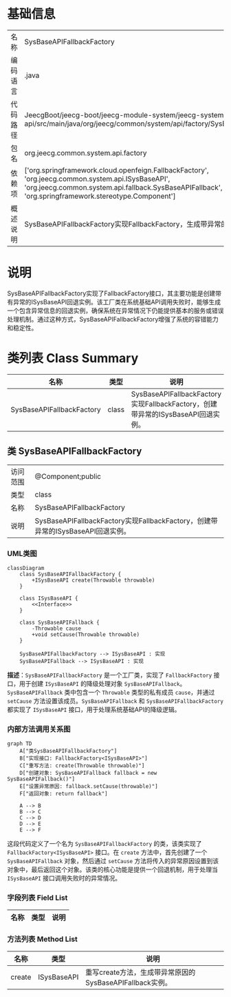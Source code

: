 # 基础信息

|      |      |
|------|------|
| 名称 | SysBaseAPIFallbackFactory |
| 编码语言 | .java |
| 代码路径 | JeecgBoot/jeecg-boot/jeecg-module-system/jeecg-system-api/jeecg-system-cloud-api/src/main/java/org/jeecg/common/system/api/factory/SysBaseAPIFallbackFactory.java |
| 包名 | org.jeecg.common.system.api.factory |
| 依赖项 | ['org.springframework.cloud.openfeign.FallbackFactory', 'org.jeecg.common.system.api.ISysBaseAPI', 'org.jeecg.common.system.api.fallback.SysBaseAPIFallback', 'org.springframework.stereotype.Component'] |
| 概述说明 | SysBaseAPIFallbackFactory实现FallbackFactory，生成带异常的ISysBaseAPI回退实例。 |

# 说明

SysBaseAPIFallbackFactory实现了FallbackFactory接口，其主要功能是创建带有异常的ISysBaseAPI回退实例。该工厂类在系统基础API调用失败时，能够生成一个包含异常信息的回退实例，确保系统在异常情况下仍能提供基本的服务或错误处理机制。通过这种方式，SysBaseAPIFallbackFactory增强了系统的容错能力和稳定性。

# 类列表 Class Summary

| 名称   | 类型  | 说明 |
|-------|------|-------------|
| SysBaseAPIFallbackFactory | class | SysBaseAPIFallbackFactory实现FallbackFactory，创建带异常的ISysBaseAPI回退实例。 |



## 类 SysBaseAPIFallbackFactory

|      |      |
|------|------|
| 访问范围 | @Component;public |
| 类型 | class |
| 名称 | SysBaseAPIFallbackFactory |
| 说明 | SysBaseAPIFallbackFactory实现FallbackFactory，创建带异常的ISysBaseAPI回退实例。 |


### UML类图

```mermaid
classDiagram
    class SysBaseAPIFallbackFactory {
        +ISysBaseAPI create(Throwable throwable)
    }

    class ISysBaseAPI {
        <<Interface>>
    }

    class SysBaseAPIFallback {
        -Throwable cause
        +void setCause(Throwable throwable)
    }

    SysBaseAPIFallbackFactory --> ISysBaseAPI : 实现
    SysBaseAPIFallback --> ISysBaseAPI : 实现
```

**描述**：`SysBaseAPIFallbackFactory` 是一个工厂类，实现了 `FallbackFactory` 接口，用于创建 `ISysBaseAPI` 的降级处理对象 `SysBaseAPIFallback`。`SysBaseAPIFallback` 类中包含一个 `Throwable` 类型的私有成员 `cause`，并通过 `setCause` 方法设置该成员。`SysBaseAPIFallback` 和 `SysBaseAPIFallbackFactory` 都实现了 `ISysBaseAPI` 接口，用于处理系统基础API的降级逻辑。


### 内部方法调用关系图

```mermaid
graph TD
    A["类SysBaseAPIFallbackFactory"]
    B["实现接口: FallbackFactory<ISysBaseAPI>"]
    C["重写方法: create(Throwable throwable)"]
    D["创建对象: SysBaseAPIFallback fallback = new SysBaseAPIFallback()"]
    E["设置异常原因: fallback.setCause(throwable)"]
    F["返回对象: return fallback"]

    A --> B
    B --> C
    C --> D
    D --> E
    E --> F
```

这段代码定义了一个名为 `SysBaseAPIFallbackFactory` 的类，该类实现了 `FallbackFactory<ISysBaseAPI>` 接口。在 `create` 方法中，首先创建了一个 `SysBaseAPIFallback` 对象，然后通过 `setCause` 方法将传入的异常原因设置到该对象中，最后返回这个对象。该类的核心功能是提供一个回退机制，用于处理当 `ISysBaseAPI` 接口调用失败时的异常情况。

### 字段列表 Field List

| 名称  | 类型  | 说明 |
|-------|-------|------|

### 方法列表 Method List

| 名称  | 类型  | 说明 |
|-------|-------|------|
| create | ISysBaseAPI | 重写create方法，生成带异常原因的SysBaseAPIFallback实例。 |




